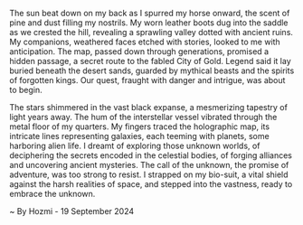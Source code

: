 
The sun beat down on my back as I spurred my horse onward, the scent of pine and dust filling my nostrils. My worn leather boots dug into the saddle as we crested the hill, revealing a sprawling valley dotted with ancient ruins. My companions, weathered faces etched with stories, looked to me with anticipation. The map, passed down through generations, promised a hidden passage, a secret route to the fabled City of Gold. Legend said it lay buried beneath the desert sands, guarded by mythical beasts and the spirits of forgotten kings. Our quest, fraught with danger and intrigue, was about to begin.

The stars shimmered in the vast black expanse, a mesmerizing tapestry of light years away. The hum of the interstellar vessel vibrated through the metal floor of my quarters. My fingers traced the holographic map, its intricate lines representing galaxies, each teeming with planets, some harboring alien life. I dreamt of exploring those unknown worlds, of deciphering the secrets encoded in the celestial bodies, of forging alliances and uncovering ancient mysteries. The call of the unknown, the promise of adventure, was too strong to resist. I strapped on my bio-suit, a vital shield against the harsh realities of space, and stepped into the vastness, ready to embrace the unknown. 

~ By Hozmi - 19 September 2024
